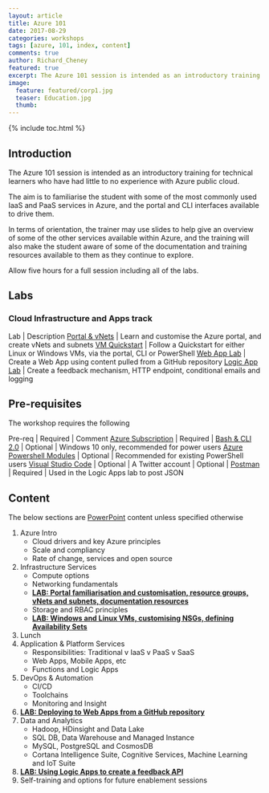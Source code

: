 ```yaml
---
layout: article
title: Azure 101
date: 2017-08-29
categories: workshops
tags: [azure, 101, index, content]
comments: true
author: Richard_Cheney
featured: true
excerpt: The Azure 101 session is intended as an introductory training for technical learners who have had little to no experience with Azure public cloud.
image:
  feature: featured/corp1.jpg
  teaser: Education.jpg
  thumb: 
---
```

{% include toc.html %}

## Introduction
The Azure 101 session is intended as an introductory training for technical learners who have had little to no experience with Azure public cloud.

The aim is to familiarise the student with some of the most commonly used IaaS and PaaS services in Azure, and the portal and CLI interfaces available to drive them.

In terms of orientation, the trainer may use slides to help give an overview of some of the other services available within Azure, and the training will also make the student aware of some of the documentation and training resources available to them as they continue to explore.

Allow five hours for a full session including all of the labs.  

## Labs

### Cloud Infrastructure and Apps track

Lab | Description
<a href="/labs/portal/" target="_new">Portal & vNets</a> | Learn and customise the Azure portal, and create vNets and subnets
<a href="/workshops/azure101/VMLab" target="_new">VM Quickstart</a> | Follow a Quickstart for either Linux or Windows VMs, via the portal, CLI or PowerShell
<a href="/workshops/azure101/WebAppLab" target="_new">Web App Lab</a> | Create a Web App using content pulled from a GitHub repository
<a href="/workshops/azure101/LogicAppsLab" target="_new">Logic App Lab</a> | Create a feedback mechanism, HTTP endpoint, conditional emails and logging

## Pre-requisites
The workshop requires the following

Pre-req | Required | Comment
<a href="/guides/prereqs/subscription" target="_new">Azure Subscription</a> | Required | 
<a href="/guides/prereqs/lxss" target="_new">Bash & CLI 2.0</a> | Optional | Windows 10 only, recommended for power users
<a href="/guides/prereqs/powershell" target="_new">Azure Powershell Modules</a> | Optional | Recommended for existing PowerShell users
<a href="/guides/prereqs/vscode" target="_new">Visual Studio Code</a> | Optional | 
A Twitter account | Optional | 
<a href="https://www.getpostman.com" target="_new">Postman</a> | Required | Used in the Logic Apps lab to post JSON

## Content
The below sections are [PowerPoint](./PresenterDeck.pptx) content unless specified otherwise
1. Azure Intro
    * Cloud drivers and key Azure principles
    * Scale and compliancy
    * Rate of change, services and open source
2. Infrastructure Services
    * Compute options
    * Networking fundamentals
    * [**LAB: Portal familiarisation and customisation, resource groups, vNets and subnets, documentation resources**](./PortalLab/#introduction)
    * Storage and RBAC principles
    * [**LAB: Windows and Linux VMs, customising NSGs, defining Availability Sets**](./VMLab/#introduction)
3. Lunch
4. Application & Platform Services
    * Responsibilities: Traditional v IaaS v PaaS v SaaS
    * Web Apps, Mobile Apps, etc
    * Functions and Logic Apps
5. DevOps & Automation
    * CI/CD
    * Toolchains
    * Monitoring and Insight
6. [**LAB: Deploying to Web Apps from a GitHub repository**](./WebAppLab/#introduction)
7. Data and Analytics
    * Hadoop, HDinsight and Data Lake
    * SQL DB, Data Warehouse and Managed Instance
    * MySQL, PostgreSQL and CosmosDB
    * Cortana Intelligence Suite, Cognitive Services, Machine Learning and IoT Suite
8. [**LAB: Using Logic Apps to create a feedback API**](./LogicAppLab/#introduction)
9. Self-training and options for future enablement sessions
